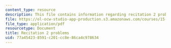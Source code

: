 ```yaml
---
content_type: resource
description: This file contains information regarding recitation 2 problems.
file: https://ol-ocw-studio-app-production.s3.amazonaws.com/courses/15-053-optimization-methods-in-management-science-spring-2013/77a454238591c201cc8e86ca4c978634_MIT15_053S13_rec02.pdf
file_type: application/pdf
resourcetype: Document
title: Recitation 2 problems
uid: 77a45423-8591-c201-cc8e-86ca4c978634
---
```

